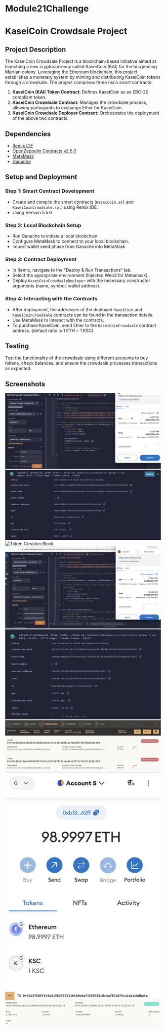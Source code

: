# Module21Challenge
# KaseiCoin Crowdsale Project

## Project Description

The KaseiCoin Crowdsale Project is a blockchain-based initiative aimed at launching a new cryptocurrency called KaseiCoin (KAI) for the burgeoning Martian colony. Leveraging the Ethereum blockchain, this project establishes a monetary system by minting and distributing KaseiCoin tokens through a crowdsale. The project comprises three main smart contracts:

1. **KaseiCoin (KAI) Token Contract:** Defines KaseiCoin as an ERC-20 compliant token.
2. **KaseiCoin Crowdsale Contract:** Manages the crowdsale process, allowing participants to exchange Ether for KaseiCoin.
3. **KaseiCoin Crowdsale Deployer Contract:** Orchestrates the deployment of the above two contracts.

## Dependencies

- [Remix IDE](https://remix.ethereum.org/)
- [OpenZeppelin Contracts v2.5.0](https://github.com/OpenZeppelin/openzeppelin-contracts/releases/tag/v2.5.0)
- [MetaMask](https://metamask.io/)
- [Ganache](https://www.trufflesuite.com/ganache)

## Setup and Deployment

### Step 1: Smart Contract Development

- Create and compile the smart contracts (`KaseiCoin.sol` and `KaseiCoinCrowdsale.sol`) using Remix IDE.
- Using Version 5.5.0
  
### Step 2: Local Blockchain Setup

- Run Ganache to initiate a local blockchain.
- Configure MetaMask to connect to your local blockchain.
- Import wallet seed phase from Ganache into MetaMask

### Step 3: Contract Deployment

- In Remix, navigate to the "Deploy & Run Transactions" tab.
- Select the appropriate environment (Injected Web3 for Metamask).
- Deploy `KaseiCoinCrowdsaleDeployer` with the necessary constructor arguments (name, symbol, wallet address).

### Step 4: Interacting with the Contracts

- After deployment, the addresses of the deployed `KaseiCoin` and `KaseiCoinCrowdsale` contracts can be found in the transaction details.
- Use MetaMask to interact with the contracts.
- To purchase KaseiCoin, send Ether to the `KaseiCoinCrowdsale` contract address. (default ratio is 1 ETH = 1 KSC)

## Testing

Test the functionality of the crowdsale using different accounts to buy tokens, check balances, and ensure the crowdsale processes transactions as expected.

## Screenshots

![Token Creation](Screenshot/1.Token%20Creation.jpg)
![Token Creation Hash](Screenshot/2.Token%20Creation%20Hash.jpg)
![Token Creation Block](Screenshot/3.Token%20Creation%20Blockjpg)
![Token Deployer](Screenshot/4.Token%20Deployer.jpg)
![Token Deployer Hash](Screenshot/5.Token%20Deployer%20Hash.jpg)
![Token Deployer Transaction](Screenshot/6.Token%20Deployer%20Transaction.jpg)
![Test Buying Metamask](Screenshot/7.Test%20Buying%20Metamask.jpg)
![Test Buying Transaction](Screenshot/8.Test%20Buying%20Transtion.jpg)